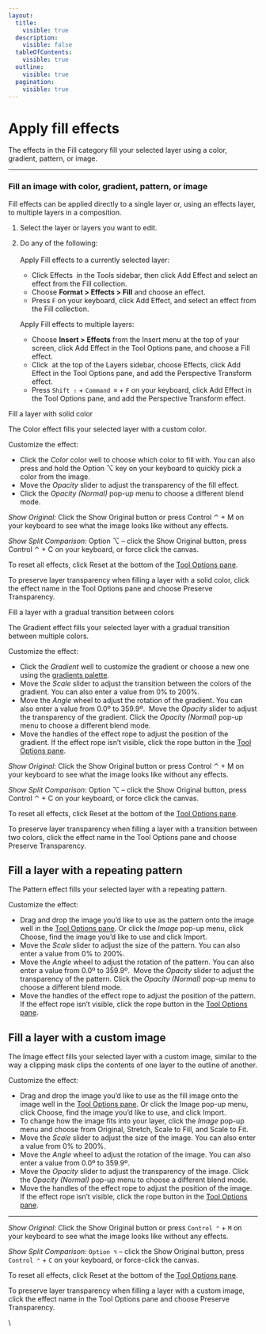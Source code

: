 ```yaml
---
layout:
  title:
    visible: true
  description:
    visible: false
  tableOfContents:
    visible: true
  outline:
    visible: true
  pagination:
    visible: true
---
```


# Apply fill effects

The effects in the Fill category fill your selected layer using a color, gradient, pattern, or image.

***

### Fill an image with color, gradient, pattern, or image

Fill effects can be applied directly to a single layer or, using an effects layer, to multiple layers in a composition.

1. Select the layer or layers you want to edit.
2.  Do any of the following:\
    \
    Apply Fill effects to a currently selected layer:

    * Click Effects <img src="https://help.pixelmator.com/pixelmator-pro/3.5/assets/English/1590058938000.png" alt="" data-size="line"> in the Tools sidebar, then click Add Effect and select an effect from the Fill collection.
    * Choose **Format > Effects > Fill** and choose an effect.
    * Press `F` on your keyboard, click Add Effect, and select an effect from the Fill collection.

    Apply Fill effects to multiple layers:

    * Choose **Insert > Effects** from the Insert menu at the top of your screen, click Add Effect in the Tool Options pane, and choose a Fill effect.
    * Click <img src="https://help.pixelmator.com/pixelmator-pro/3.5/assets/English/1648724547000.png" alt="" data-size="line"> at the top of the Layers sidebar, choose Effects, click Add Effect in the Tool Options pane, and add the Perspective Transform effect.
    * Press `Shift ⇧` + `Command ⌘` + `F` on your keyboard, click Add Effect in the Tool Options pane, and add the Perspective Transform effect.



Fill a layer with solid color

The Color effect fills your selected layer with a custom color.

Customize the effect:

* Click the _Color_ color well to choose which color to fill with. You can also press and hold the Option ⌥ key on your keyboard to quickly pick a color from the image.
* Move the _Opacity_ slider to adjust the transparency of the fill effect.
* Click the _Opacity (Normal)_ pop-up menu to choose a different blend mode.

_Show Original:_ Click the Show Original button or press Control ⌃ + M on your keyboard to see what the image looks like without any effects.

_Show Split Comparison:_ Option ⌥ – click the Show Original button, press Control ⌃ + C on your keyboard, or force click the canvas.

To reset all effects, click Reset at the bottom of the [Tool Options pane](https://www.pixelmator.com/support/guide/pixelmator-pro/#glossary).

To preserve layer transparency when filling a layer with a solid color, click the effect name in the Tool Options pane and choose Preserve Transparency.

Fill a layer with a gradual transition between colors

The Gradient effect fills your selected layer with a gradual transition between multiple colors.

Customize the effect:

* Click the _Gradient_ well to customize the gradient or choose a new one using the [gradients palette](https://www.pixelmator.com/support/guide/pixelmator-pro/1231).
* Move the _Scale_ slider to adjust the transition between the colors of the gradient. You can also enter a value from 0% to 200%.
* Move the _Angle_ wheel to adjust the rotation of the gradient. You can also enter a value from 0.0º to 359.9º.  Move the _Opacity_ slider to adjust the transparency of the gradient. Click the _Opacity (Normal)_ pop-up menu to choose a different blend mode.
* Move the handles of the effect rope to adjust the position of the gradient. If the effect rope isn’t visible, click the rope button in the [Tool Options pane](https://www.pixelmator.com/support/guide/pixelmator-pro/#glossary).

_Show Original:_ Click the Show Original button or press Control ⌃ + M on your keyboard to see what the image looks like without any effects.

_Show Split Comparison:_ Option ⌥ – click the Show Original button, press Control ⌃ + C on your keyboard, or force click the canvas.

To reset all effects, click Reset at the bottom of the [Tool Options pane](https://www.pixelmator.com/support/guide/pixelmator-pro/#glossary).

To preserve layer transparency when filling a layer with a transition between two colors, click the effect name in the Tool Options pane and choose Preserve Transparency.

## Fill a layer with a repeating pattern

The Pattern effect fills your selected layer with a repeating pattern.

Customize the effect:

* Drag and drop the image you’d like to use as the pattern onto the image well in the [Tool Options pane](https://www.pixelmator.com/support/guide/pixelmator-pro/#glossary). Or click the _Image_ pop-up menu, click Choose, find the image you’d like to use and click Import.
* Move the _Scale_ slider to adjust the size of the pattern. You can also enter a value from 0% to 200%.
* Move the _Angle_ wheel to adjust the rotation of the pattern. You can also enter a value from 0.0º to 359.9º.  Move the _Opacity_ slider to adjust the transparency of the pattern. Click the _Opacity (Normal)_ pop-up menu to choose a different blend mode.
* Move the handles of the effect rope to adjust the position of the pattern. If the effect rope isn’t visible, click the rope button in the [Tool Options pane](https://www.pixelmator.com/support/guide/pixelmator-pro/#glossary).

## Fill a layer with a custom image

The Image effect fills your selected layer with a custom image, similar to the way a clipping mask clips the contents of one layer to the outline of another.

Customize the effect:

* Drag and drop the image you’d like to use as the fill image onto the image well in the [Tool Options pane](https://www.pixelmator.com/support/guide/pixelmator-pro/#glossary). Or click the Image pop-up menu, click Choose, find the image you’d like to use, and click Import.
* To change how the image fits into your layer, click the _Image_ pop-up menu and choose from Original, Stretch, Scale to Fill, and Scale to Fit.
* Move the _Scale_ slider to adjust the size of the image. You can also enter a value from 0% to 200%.
* Move the _Angle_ wheel to adjust the rotation of the image. You can also enter a value from 0.0º to 359.9º. 
* Move the _Opacity_ slider to adjust the transparency of the image. Click the _Opacity (Normal)_ pop-up menu to choose a different blend mode.
* Move the handles of the effect rope to adjust the position of the image. If the effect rope isn’t visible, click the rope button in the [Tool Options pane](https://www.pixelmator.com/support/guide/pixelmator-pro/#glossary).

***

_Show Original:_ Click the Show Original button or press `Control ⌃` + `M` on your keyboard to see what the image looks like without any effects.

_Show Split Comparison:_ `Option ⌥` – click the Show Original button, press `Control ⌃` + `C` on your keyboard, or force-click the canvas.

To reset all effects, click Reset at the bottom of the [Tool Options pane](https://www.pixelmator.com/support/guide/pixelmator-pro/#glossary).

To preserve layer transparency when filling a layer with a custom image, click the effect name in the Tool Options pane and choose Preserve Transparency.

\
